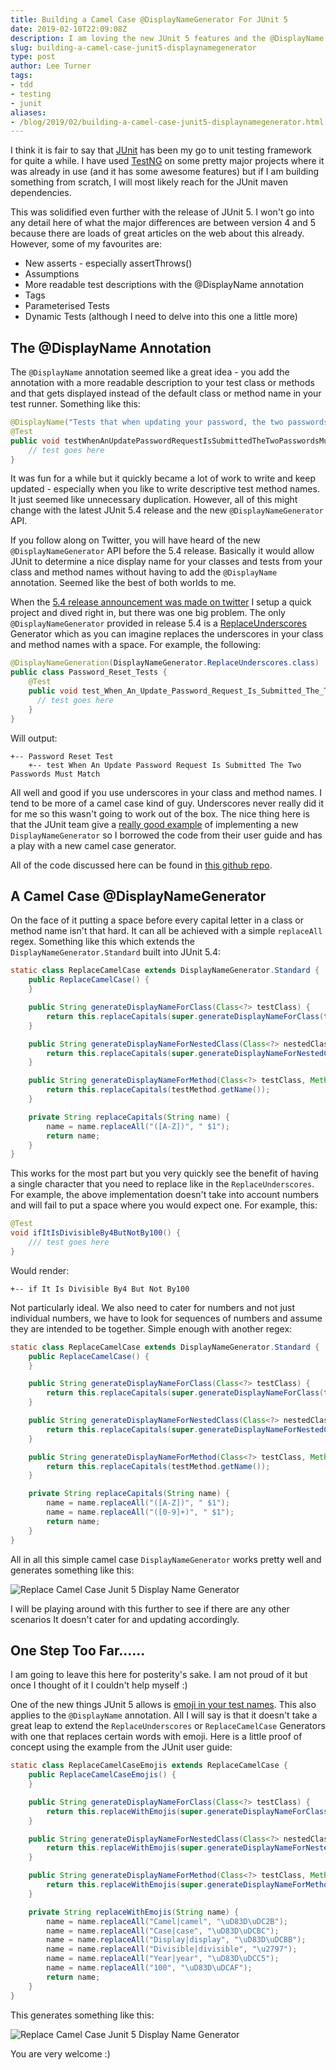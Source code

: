 ```yaml
---
title: Building a Camel Case @DisplayNameGenerator For JUnit 5
date: 2019-02-10T22:09:08Z
description: I am loving the new JUnit 5 features and the @DisplayName annotation seemed like a great idea.  However, it was a lot of work to write and keep updated - especially when you like to write descriptive test method names.  It just seemed like unnecessary duplication.  With the latest JUnit 5.4 release and the new @DisplayNameGenerator API all of that will change.
slug: building-a-camel-case-junit5-displaynamegenerator
type: post
author: Lee Turner 
tags:
- tdd
- testing
- junit
aliases:
- /blog/2019/02/building-a-camel-case-junit5-displaynamegenerator.html
---
```

I think it is fair to say that [JUnit](https://junit.org) has been my go to unit testing framework for quite a while.  I have used [TestNG](https://testng.org/) on some pretty major projects where it was already in use (and it has some awesome features) but if I am building something from scratch, I will most likely reach for the JUnit maven dependencies.

This was solidified even further with the release of JUnit 5.  I won't go into any detail here of what the major differences are between version 4 and 5 because there are loads of great articles on the web about this already.  However, some of my favourites are:

* New asserts - especially assertThrows()
* Assumptions
* More readable test descriptions with the @DisplayName annotation
* Tags
* Parameterised Tests
* Dynamic Tests (although I need to delve into this one a little more)

## The @DisplayName Annotation

The `@DisplayName` annotation seemed like a great idea - you add the annotation with a more readable description to your test class or methods and that gets displayed instead of the default class or method name in your test runner.  Something like this:

```java
@DisplayName("Tests that when updating your password, the two passwords submitted must match")
@Test
public void testWhenAnUpdatePasswordRequestIsSubmittedTheTwoPasswordsMustMatch{} {
	// test goes here
}
```

It was fun for a while but it quickly became a lot of work to write and keep updated - especially when you like to write descriptive test method names.  It just seemed like unnecessary duplication.  However, all of this might change with the latest JUnit 5.4 release and the new `@DisplayNameGenerator` API.

If you follow along on Twitter, you will have heard of the new `@DisplayNameGenerator` API before the 5.4 release.  Basically it would allow JUnit to determine a nice display name for your classes and tests from your class and method names without having to add the `@DisplayName` annotation.  Seemed like the best of both worlds to me.

When the [5.4 release announcement was made on twitter](https://twitter.com/junitteam/status/1093621376978747393) I setup a quick project and dived right in, but there was one big problem.  The only `@DisplayNameGenerator` provided in release 5.4 is a [ReplaceUnderscores](https://junit.org/junit5/docs/5.4.0/api/org/junit/jupiter/api/DisplayNameGenerator.ReplaceUnderscores.html) Generator which as you can imagine replaces the underscores in your class and method names with a space.  For example, the following:

```java
@DisplayNameGeneration(DisplayNameGenerator.ReplaceUnderscores.class)
public class Password_Reset_Tests {
    @Test
    public void test_When_An_Update_Password_Request_Is_Submitted_The_Two_Passwords_Must_Match{} {
      // test goes here
    }
}
```

Will output:

```
+-- Password Reset Test
	+-- test When An Update Password Request Is Submitted The Two Passwords Must Match
```

All well and good if you use underscores in your class and method names.  I tend to be more of a camel case kind of guy.  Underscores never really did it for me so this wasn't going to work out of the box.  The nice thing here is that the JUnit team give a [really good example](https://junit.org/junit5/docs/5.4.0/user-guide/index.html#writing-tests-display-name-generator) of implementing a new `DisplayNameGenerator` so I borrowed the code from their user guide and has a play with a new camel case generator.

All of the code discussed here can be found in [this github repo](https://github.com/leeturner/junit5-camel-case-emoji-display-name-generator).

## A Camel Case @DisplayNameGenerator

On the face of it putting a space before every capital letter in a class or method name isn't that hard.  It can all be achieved with a simple `replaceAll` regex.  Something like this which extends the `DisplayNameGenerator.Standard` built into JUnit 5.4:

```java
static class ReplaceCamelCase extends DisplayNameGenerator.Standard {
    public ReplaceCamelCase() {
    }

    public String generateDisplayNameForClass(Class<?> testClass) {
        return this.replaceCapitals(super.generateDisplayNameForClass(testClass));
    }

    public String generateDisplayNameForNestedClass(Class<?> nestedClass) {
        return this.replaceCapitals(super.generateDisplayNameForNestedClass(nestedClass));
    }

    public String generateDisplayNameForMethod(Class<?> testClass, Method testMethod) {
        return this.replaceCapitals(testMethod.getName());
    }

    private String replaceCapitals(String name) {
        name = name.replaceAll("([A-Z])", " $1");
        return name;
    }
}
```

This works for the most part but you very quickly see the benefit of having a single character that you need to replace like in the `ReplaceUnderscores`.  For example, the above implementation doesn't take into account numbers and will fail to put a space where you would expect one.  For example, this:

```java
@Test
void ifItIsDivisibleBy4ButNotBy100() {
	/// test goes here
}
```

Would render:

```
+-- if It Is Divisible By4 But Not By100
```

Not particularly ideal.  We also need to cater for numbers and not just individual numbers, we have to look for sequences of numbers and assume they are intended to be together.  Simple enough with another regex:

```java
static class ReplaceCamelCase extends DisplayNameGenerator.Standard {
    public ReplaceCamelCase() {
    }

    public String generateDisplayNameForClass(Class<?> testClass) {
        return this.replaceCapitals(super.generateDisplayNameForClass(testClass));
    }

    public String generateDisplayNameForNestedClass(Class<?> nestedClass) {
        return this.replaceCapitals(super.generateDisplayNameForNestedClass(nestedClass));
    }

    public String generateDisplayNameForMethod(Class<?> testClass, Method testMethod) {
        return this.replaceCapitals(testMethod.getName());
    }

    private String replaceCapitals(String name) {
        name = name.replaceAll("([A-Z])", " $1");
        name = name.replaceAll("([0-9]+)", " $1");
        return name;
    }
}
```

All in all this simple camel case `DisplayNameGenerator` works pretty well and generates something like this:

![Replace Camel Case Junit 5 Display Name Generator](/img/blog/2019-02-10-building-a-camel-case-junit5-displaynamegenerator/junit5-ReplaceCamelCase.png)

I will be playing around with this further to see if there are any other scenarios It doesn't cater for and updating accordingly.

## One Step Too Far......

I am going to leave this here for posterity's sake.  I am not proud of it but once I thought of it I couldn't help myself :)

One of the new things JUnit 5 allows is [emoji in your test names](https://twitter.com/sam_brannen/status/660595585288970240?lang=en).  This also applies to the `@DisplayName` annotation.  All I will say is that it doesn't take a great leap to extend the `ReplaceUnderscores` or `ReplaceCamelCase` Generators with one that replaces certain words with emoji.  Here is a little proof of concept using the example from the JUnit user guide:

```java
static class ReplaceCamelCaseEmojis extends ReplaceCamelCase {
    public ReplaceCamelCaseEmojis() {
    }

    public String generateDisplayNameForClass(Class<?> testClass) {
        return this.replaceWithEmojis(super.generateDisplayNameForClass(testClass));
    }

    public String generateDisplayNameForNestedClass(Class<?> nestedClass) {
        return this.replaceWithEmojis(super.generateDisplayNameForNestedClass(nestedClass));
    }

    public String generateDisplayNameForMethod(Class<?> testClass, Method testMethod) {
        return this.replaceWithEmojis(super.generateDisplayNameForMethod(testClass, testMethod));
    }

    private String replaceWithEmojis(String name) {
        name = name.replaceAll("Camel|camel", "\uD83D\uDC2B");
        name = name.replaceAll("Case|case", "\uD83D\uDCBC");
        name = name.replaceAll("Display|display", "\uD83D\uDCBB");
        name = name.replaceAll("Divisible|divisible", "\u2797");
        name = name.replaceAll("Year|year", "\uD83D\uDCC5");
        name = name.replaceAll("100", "\uD83D\uDCAF");
        return name;
    }
}
```

This generates something like this:

![Replace Camel Case Junit 5 Display Name Generator](/img/blog/2019-02-10-building-a-camel-case-junit5-displaynamegenerator/junit5-ReplaceCamelCaseEmoji.png)

You are very welcome :)

